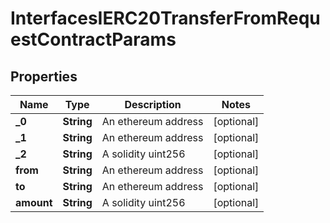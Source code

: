 

# InterfacesIERC20TransferFromRequestContractParams


## Properties

| Name | Type | Description | Notes |
|------------ | ------------- | ------------- | -------------|
|**_0** | **String** | An ethereum address |  [optional] |
|**_1** | **String** | An ethereum address |  [optional] |
|**_2** | **String** | A solidity uint256 |  [optional] |
|**from** | **String** | An ethereum address |  [optional] |
|**to** | **String** | An ethereum address |  [optional] |
|**amount** | **String** | A solidity uint256 |  [optional] |




